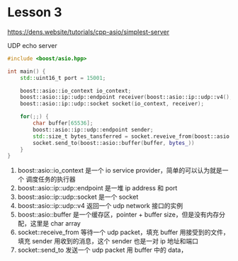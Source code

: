 # Lesson 3
https://dens.website/tutorials/cpp-asio/simplest-server


UDP echo server
~~~c++
#include <boost/asio.hpp>

int main() {
    std::uint16_t port = 15001;

    boost::asio::io_context io_context;
    boost::asio::ip::udp::endpoint receiver(boost::asio::ip::udp::v4(), port);
    boost::asio::ip::udp::socket socket(io_context, receiver);

    for(;;) {
        char buffer[65536];
        boost::asio::ip::udp::endpoint sender;
        std::size_t bytes_tansferred = socket.reveive_from(boost::asio::buffer(buffer), sender);
        socket.send_to(boost::asio::buffer(buffer, bytes_))
    }
}
~~~

1. boost::asio::io_context 是一个 io service provider，简单的可以认为就是一个 调度任务的执行器
2. boost::asio::ip::udp::endpoint 是一堆 ip address 和 port
3. boost::asio::ip::udp::socket 是一个 socket
4. boost::asio::ip::udp::v4 返回一个 udp network 接口的实例
5. boost::asio::buffer 是一个缓存区，pointer + buffer size，但是没有内存分配，这里是 char array
6. socket::receive_from 等待一个 udp packet，填充 buffer 用接受到的文件，填充 sender 用收到的消息，这个 sender 也是一对 ip 地址和端口
7. socket::send_to 发送一个 udp packet 用 buffer 中的 data，